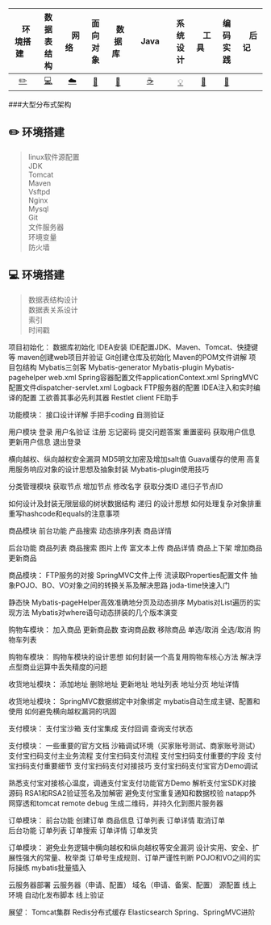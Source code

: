 <!--| Ⅰ | Ⅱ | Ⅲ | Ⅳ | Ⅴ | Ⅵ | Ⅶ | Ⅷ | Ⅸ | Ⅹ |
| :--------: | :---------: | :---------: | :---------: | :---------: | :---------:| :---------: | :-------: | :-------:| :------:|
| 环境搭建[:pencil2:](#pencil2-环境搭建) | 数据表结构[:computer:](#computer-数据表结构)|网络[:cloud:](#cloud-网络) | 面向对象[:art:](#art-面向对象) |数据库[:floppy_disk:](#floppy_disk-数据库)| Java [:coffee:](#coffee-java)| 系统设计[:bulb:](#bulb-系统设计)| 工具[:wrench:](#wrench-工具)| 编码实践[:watermelon:](#watermelon-编码实践)| 后记[:memo:](#memo-后记) | -->

| &nbsp;&nbsp;&nbsp;环境搭建&nbsp;&nbsp;&nbsp; | 数据表结构 | &nbsp;&nbsp;&nbsp;网络&nbsp;&nbsp;&nbsp; | 面向对象 | &nbsp;&nbsp;数据库&nbsp;&nbsp; | &nbsp;&nbsp;&nbsp;Java&nbsp;&nbsp;&nbsp; | 系统设计 | &nbsp;&nbsp;&nbsp;工具&nbsp;&nbsp;&nbsp; | 编码实践 |&nbsp;&nbsp;&nbsp;后记&nbsp;&nbsp;&nbsp; |  
| :--------: | :---------: | :---------: | :---------: | :---------: | :---------:| :---------: | :-------: | :-------:| :------:|
| [:pencil2:](#pencil2-环境搭建) | [:computer:](#computer-数据表结构)|[:cloud:](#cloud-网络) | [:art:](#art-面向对象) |[:floppy_disk:](#floppy_disk-数据库)|  [:coffee:](#coffee-java)| [:bulb:](#bulb-系统设计)| [:wrench:](#wrench-工具)| [:watermelon:](#watermelon-编码实践)| 


###大型分布式架构

## :pencil2: 环境搭建
> linux软件源配置</br>
> JDK</br>
> Tomcat</br>
> Maven</br>
> Vsftpd</br>
> Nginx</br>
> Mysql</br>
> Git</br>
> 文件服务器</br>
> 环境变量</br>
> 防火墙</br>






## :computer: 环境搭建
> 数据表结构设计</br>
> 数据表关系设计</br>
> 索引</br>
> 时间戳</br>

项目初始化：
数据库初始化
IDEA安装
IDE配置JDK、Maven、Tomcat、快捷键等
maven创建web项目并验证
Git创建仓库及初始化
Maven的POM文件讲解
项目包结构
Mybatis三剑客
	Mybatis-generator
	Mybatis-plugin
	Mybatis-pagehelper
web.xml
Spring容器配置文件applicationContext.xml
SpringMVC配置文件dispatcher-servlet.xml
Logback
FTP服务器的配置
IDEA注入和实时编译的配置
工欲善其事必先利其器
	Restlet client
	FE助手

功能模块：
接口设计详解
手把手coding
自测验证

用户模块
登录			用户名验证		注册
忘记密码		提交问题答案	重置密码
获取用户信息	更新用户信息	退出登录

横向越权、纵向越权安全漏洞
MD5明文加密及增加salt值
Guava缓存的使用
高复用服务响应对象的设计思想及抽象封装
Mybatis-plugin使用技巧

分类管理模块
获取节点	增加节点	修改名字
获取分类ID	递归子节点ID	 

如何设计及封装无限层级的树状数据结构
递归
的设计思想
如何处理复杂对象排重
重写hashcode和equals的注意事项

商品模块
前台功能
产品搜索	动态排序列表	商品详情

后台功能
商品列表	商品搜索	图片上传
富文本上传	商品详情	商品上下架
增加商品	更新商品

商品模块：
FTP服务的对接
SpringMVC文件上传
流读取Properties配置文件
抽象POJO、BO、VO对象之间的转换关系及解决思路
joda-time快速入门

静态快
Mybatis-pageHelper高效准确地分页及动态排序
Mybatis对List遍历的实现方法
Mybatis对where语句动态拼装的几个版本演变

购物车模块：
加入商品	更新商品数	查询商品数
移除商品	单选/取消	全选/取消
购物车列表	 

购物车模块：
购物车模块的设计思想
如何封装一个高复用购物车核心方法
解决浮点型商业运算中丢失精度的问题

收货地址模块：
添加地址	删除地址	更新地址
地址列表	地址分页	地址详情

收货地址模块：
SpringMVC数据绑定中对象绑定
mybatis自动生成主键、配置和使用
如何避免横向越权漏洞的巩固

支付模块：
支付宝沙箱		支付宝集成		支付回调
查询支付状态

支付模块：
一些重要的官方文档
沙箱调试环境（买家账号测试、商家账号测试）
支付宝扫码支付主业务流程
支付宝扫码支付流程
支付宝扫码支付重要的字段
支付宝扫码支付重要细节
支付宝扫码支付对接技巧
支付宝扫码支付宝官方Demo调试

熟悉支付宝对接核心温度，调通支付宝支付功能官方Demo
解析支付宝SDK对接源码
RSA1和RSA2验证签名及加解密
避免支付宝重复通知和数据校验
natapp外网穿透和tomcat remote debug
生成二维码，并持久化到图片服务器

订单模块：
前台功能
创建订单	商品信息	订单列表
订单详情	取消订单	
后台功能
订单列表	订单搜索	订单详情
订单发货

订单模块：
避免业务逻辑中横向越权和纵向越权等安全漏洞
设计实用、安全、扩展性强大的常量、枚举类
订单号生成规则、订单严谨性判断
POJO和VO之间的实际操练
mybatis批量插入

云服务器部署
云服务器（申请、配置）
域名（申请、备案、配置）
源配置
线上环境
自动化发布脚本
线上验证

展望：
Tomcat集群
Redis分布式缓存
Elasticsearch
Spring、SpringMVC进阶











